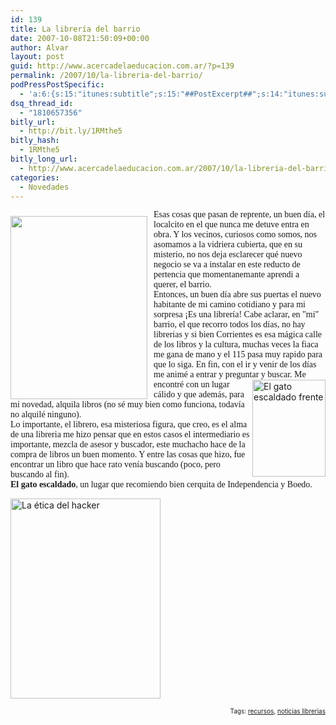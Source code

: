 ```yaml
---
id: 139
title: La librería del barrio
date: 2007-10-08T21:50:09+00:00
author: Alvar
layout: post
guid: http://www.acercadelaeducacion.com.ar/?p=139
permalink: /2007/10/la-libreria-del-barrio/
podPressPostSpecific:
  - 'a:6:{s:15:"itunes:subtitle";s:15:"##PostExcerpt##";s:14:"itunes:summary";s:15:"##PostExcerpt##";s:15:"itunes:keywords";s:17:"##WordPressCats##";s:13:"itunes:author";s:10:"##Global##";s:15:"itunes:explicit";s:2:"No";s:12:"itunes:block";s:2:"No";}'
dsq_thread_id:
  - "1810657356"
bitly_url:
  - http://bit.ly/1RMthe5
bitly_hash:
  - 1RMthe5
bitly_long_url:
  - http://www.acercadelaeducacion.com.ar/2007/10/la-libreria-del-barrio/
categories:
  - Novedades
---
```

<img src="http://farm3.static.flickr.com/2125/1517369111_89216eeb08.jpg?v=0" style="margin: 10px 10px 0pt 0pt; float: left; width: 219px; height: 293px" /><span style="font-family: Verdana">
<span style="font-family: Verdana">Esas cosas que pasan de reprente, un buen día, el localcito en el que nunca me detuve entra en obra. Y los vecinos, curiosos como somos, nos asomamos a la vidriera cubierta, que en su misterio, no nos deja esclarecer qué nuevo negocio se va a instalar en este reducto de pertencia que momentanemante aprendi a querer, el barrio.</span></span><br style="font-family: Verdana" /><span style="font-family: Verdana">Entonces, un buen día abre sus puertas el nuevo habitante de mi camino cotidiano y para mi sorpresa ¡Es una librería!
Cabe aclarar, en "mi" barrio, el que recorro todos los días, no hay librerias y</span><span style="font-family: Verdana"> si bien Corrientes es esa mágica calle de los libros y la cultura, muchas</span><span style="font-family: Verdana"> veces la fiaca me gana de mano y el 115 pasa muy rapido para que lo siga.
<span style="font-family: Verdana">En fin, con el ir y venir de los días me animé a entrar y preguntar y buscar.</span></span><img src="http://farm3.static.flickr.com/2093/1517371869_80324ef09e.jpg?v=0" alt="El gato escaldado frente" align="right" height="155" width="117" /><span style="font-family: Verdana"><span style="font-family: Verdana"> Me encontré con un lugar cálido y que además, para mi novedad, alquila</span></span><span style="font-family: Verdana"><span style="font-family: Verdana"> libros (no sé muy bien como funciona, todavía no alquilé ningun</span></span><span style="font-family: Verdana"><span style="font-family: Verdana">o).</span></span><span style="font-family: Verdana"><span style="font-family: Verdana"></span><br style="font-family: Verdana" /><span style="font-family: Verdana"></span></span><span style="font-family: Verdana"><span style="font-family: Verdana">Lo importante, el librero, esa misteriosa figura, que creo, es el alma de una libreria me hizo pensar que en estos casos el intermediario es importante, mezcla de asesor y buscador, este</span></span><span style="font-family: Verdana"><span style="font-family: Verdana"> muchacho hace de la compra de libros un buen momento. </span></span><span style="font-family: Verdana"><span style="font-family: Verdana">Y entre las cosas que hizo, fue encontrar un libro que hace rato venía buscando (poco, pero buscando al fin).</span><br style="font-family: Verdana" /><span style="font-family: Verdana"><strong>El gato escaldado</strong>, un lugar que recomiendo bien cerquita de Independencia y Boedo.</span></span>

<span style="font-family: Verdana"> </span><img src="http://farm3.static.flickr.com/2082/1517387921_dc8acaed68.jpg?v=0" title="La ética del hacker" style="width: 240px; height: 320px" height="320" width="240" /> <!-- technorati tags begin -->
<p style="font-size: 10px; text-align: right">Tags: <a href="http://technorati.com/tag/recursos" rel="tag">recursos</a>, <a href="http://technorati.com/tag/noticias%20librerias" rel="tag">noticias librerias</a></p>
<!-- technorati tags end -->